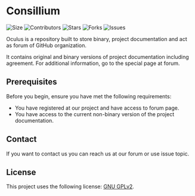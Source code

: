# Consillium

![Size](https://img.shields.io/github/repo-size/Avandelta/Oculus)
![Contributors](https://img.shields.io/github/contributors/Avandelta/Oculus) 
![Stars](https://img.shields.io/github/stars/Avandelta/Oculus?style=social) 
![Forks](https://img.shields.io/github/forks/Avandelta/Oculus?style=social) 
![Issues](https://img.shields.io/github/issues/Avandelta/Oculus?logo=github&style=social)

Oculus is a repository built to store binary, project documentation and act as forum of GitHub organization.

It contains original and binary versions of project documentation including agreement. For additional information, go to the special page at forum.

## Prerequisites

Before you begin, ensure you have met the following requirements:

- You have registered at our project and have access to forum page.
- You have access to the current non-binary version of the project documentation.

## Contact

If you want to contact us you can reach us at our forum or use issue topic.

## License

This project uses the following license: [GNU GPLv2](https://spdx.org/licenses/GPL-2.0-or-later.html).